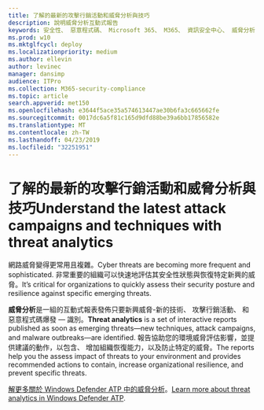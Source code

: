 ```yaml
---
title: 了解的最新的攻擊行銷活動和威脅分析與技巧
description: 說明威脅分析互動式報告
keywords: 安全性、 惡意程式碼、 Microsoft 365、 M365、 資訊安全中心、 威脅分析 Windows Defender ATP、 網路、 安全性狀態，新興的威脅
ms.prod: w10
ms.mktglfcycl: deploy
ms.localizationpriority: medium
ms.author: ellevin
author: levinec
manager: dansimp
audience: ITPro
ms.collection: M365-security-compliance
ms.topic: article
search.appverid: met150
ms.openlocfilehash: e3644f5ace35a574613447ae30b6fa3c665662fe
ms.sourcegitcommit: 0017dc6a5f81c165d9dfd88be39a6bb17856582e
ms.translationtype: MT
ms.contentlocale: zh-TW
ms.lasthandoff: 04/23/2019
ms.locfileid: "32251951"
---
```

# <a name="understand-the-latest-attack-campaigns-and-techniques-with-threat-analytics"></a><span data-ttu-id="96c07-104">了解的最新的攻擊行銷活動和威脅分析與技巧</span><span class="sxs-lookup"><span data-stu-id="96c07-104">Understand the latest attack campaigns and techniques with threat analytics</span></span>

<span data-ttu-id="96c07-105">網路威脅變得更常用且複雜。</span><span class="sxs-lookup"><span data-stu-id="96c07-105">Cyber threats are becoming more frequent and sophisticated.</span></span> <span data-ttu-id="96c07-106">非常重要的組織可以快速地評估其安全性狀態與恢復特定新興的威脅。</span><span class="sxs-lookup"><span data-stu-id="96c07-106">It’s critical for organizations to quickly assess their security posture and resilience against specific emerging threats.</span></span>

<span data-ttu-id="96c07-107">**威脅分析**是一組的互動式報表發佈只要新興威脅-新的技術、 攻擊行銷活動、 和惡意程式碼爆發 — 識別。</span><span class="sxs-lookup"><span data-stu-id="96c07-107">**Threat analytics** is a set of interactive reports published as soon as emerging threats—new techniques, attack campaigns, and malware outbreaks—are identified.</span></span> <span data-ttu-id="96c07-108">報告協助您的環境威脅評估影響，並提供建議的動作，以包含、 增加組織恢復能力，以及防止特定的威脅。</span><span class="sxs-lookup"><span data-stu-id="96c07-108">The reports help you the assess impact of threats to your environment and provides recommended actions to contain, increase organizational resilience, and prevent specific threats.</span></span>

<span data-ttu-id="96c07-109">[解更多關於 Windows Defender ATP 中的威脅分析](https://docs.microsoft.com/en-us/windows/security/threat-protection/windows-defender-atp/threat-analytics)。</span><span class="sxs-lookup"><span data-stu-id="96c07-109">[Learn more about threat analytics in Windows Defender ATP](https://docs.microsoft.com/en-us/windows/security/threat-protection/windows-defender-atp/threat-analytics).</span></span>  
